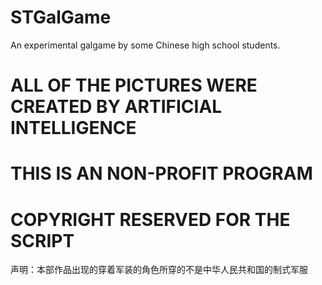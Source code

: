 # STGalGame
An experimental galgame by some Chinese high school students.

# ALL OF THE PICTURES WERE CREATED BY ARTIFICIAL INTELLIGENCE
# THIS IS AN NON-PROFIT PROGRAM
# COPYRIGHT RESERVED FOR THE SCRIPT
声明：本部作品出现的穿着军装的角色所穿的不是中华人民共和国的制式军服
